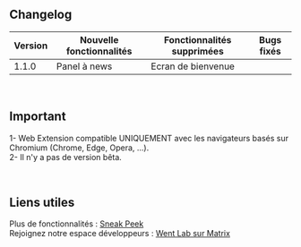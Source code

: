 <!-- ![Logo](./icons/news-240.png "image") -->

Changelog
-----
| Version | Nouvelle fonctionnalités | Fonctionnalités supprimées | Bugs fixés |
|-|-|-|-|
| 1.1.0   | Panel à news | Ecran de bienvenue |

<br>

Important
-----
1- Web Extension compatible UNIQUEMENT avec les navigateurs basés sur Chromium (Chrome, Edge, Opera, ...).
<br>2- Il n'y a pas de version bêta.

<br>

Liens utiles
-----
Plus de fonctionnalités : [Sneak Peek](https://github.com/went-lab/actuality-feed/projects/1)
<br>
Rejoignez notre espace développeurs : [Went Lab sur Matrix](https://matrix.to/#/!lxcPRdYLgtJDHXJlWo:matrix.org?via=matrix.org)
